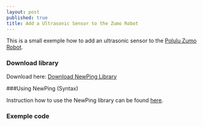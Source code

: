 ```yaml
---
layout: post
published: true
title: Add a Ultrasonic Sensor to the Zumo Robot
---
```


This is a small exemple how to add an ultrasonic sensor to the [Polulu Zumo Robot](http://www.pololu.com/product/2506).

### Download library

Download here: <a href="https://code.google.com/p/arduino-new-ping/downloads/detail?name=NewPing_v1.5.zip&can=2&q=" target="_blank">Download NewPing Library</a>

###Using NewPing (Syntax)

Instruction how to use the NewPing library can be found [here](http://playground.arduino.cc/Code/NewPing).

### Exemple code
